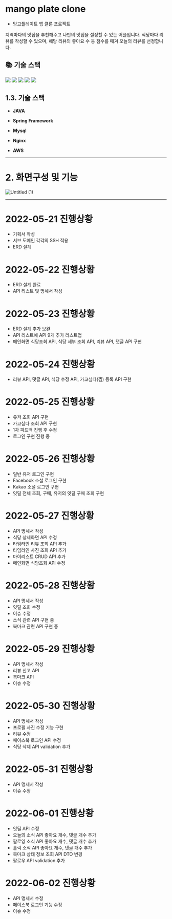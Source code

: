 # mango plate clone
- 망고플레이트 앱 클론 프로젝트

지역마다의 맛집을 추천해주고 나만의 맛집을 설정할 수 있는 어플입니다.
식당마다 리뷰를 작성할 수 있으며, 해당 리뷰의 좋아요 수 등 점수를 매겨 오늘의 리뷰를 선정합니다.

## 📚 기술 스택
<img src="https://img.shields.io/badge/java-007396?style=for-the-badge&logo=java&logoColor=white">
<img src="https://img.shields.io/badge/mysql-4479A1?style=for-the-badge&logo=mysql&logoColor=white">
<img src="https://img.shields.io/badge/springboot-6DB33F?style=for-the-badge&logo=springboot&logoColor=white">
<img src="https://img.shields.io/badge/gradle-02303A?style=for-the-badge&logo=gradle&logoColor=white">
<img src="https://img.shields.io/badge/nginx-#009639?style=for-the-badge&logo=gradle&logoColor=white">


## 1.3. 기술 스택
* **JAVA**

* **Spring Framework**

* **Mysql**

* **Nginx**

* **AWS**

****

# 2. 화면구성 및 기능

![Untitled (1)](https://user-images.githubusercontent.com/52684942/173329397-a0bf7619-8acd-41ce-8114-136797347fc1.png)



****

# 2022-05-21 진행상황
+ 기획서 작성
+ 서브 도메인 각각의 SSH 적용
+ ERD 설계

# 2022-05-22 진행상황
+ ERD 설계 완료
+ API 리스트 및 명세서 작성

# 2022-05-23 진행상황
+ ERD 설계 추가 보완
+ API 리스트에 API 9개 추가 리스트업
+ 메인화면 식당조회 API, 식당 세부 조회 API, 리뷰 API, 댓글 API 구현

# 2022-05-24 진행상황
+ 리뷰 API, 댓글 API, 식당 수정 API, 가고싶다(찜) 등록 API 구현
 
# 2022-05-25 진행상황
+ 유저 조회 API 구현
+ 가고싶다 조회 API 구현
+ 1차 피드백 진행 후 수정
+ 로그인 구현 진행 중

# 2022-05-26 진행상황
+ 일반 유저 로그인 구현
+ Facebook 소셜 로그인 구현
+ Kakao 소셜 로그인 구현
+ 잇딜 전체 조회, 구매, 유저의 잇딜 구매 조회 구현

# 2022-05-27 진행상황
+ API 명세서 작성
+ 식당 상세화면 API 수정
+ 타임라인 리뷰 조회 API 추가
+ 타임라인 사진 조회 API 추가
+ 마이리스트 CRUD API 추가
+ 메인화면 식당조회 API 수정

# 2022-05-28 진행상황
+ API 명세서 작성
+ 잇딜 조회 수정
+ 이슈 수정
+ 소식 관련 API 구현 중
+ 북마크 관련 API 구현 중

# 2022-05-29 진행상황
+ API 명세서 작성
+ 리뷰 신고 API
+ 북마크 API
+ 이슈 수정

# 2022-05-30 진행상황
+ API 명세서 작성
+ 프로필 사진 수정 기능 구현
+ 리뷰 수정
+ 페이스북 로그인 API 수정
+ 식당 삭제 API validation 추가

# 2022-05-31 진행상황
+ API 명세서 작성
+ 이슈 수정

# 2022-06-01 진행상황
+ 잇딜 API 수정
+ 오늘의 소식 API 좋아요 개수, 댓글 개수 추가
+ 팔로잉 소식 API 좋아요 개수, 댓글 개수 추가
+ 홀릭 소식 API 좋아요 개수, 댓글 개수 추가
+ 북마크 상태 정보 조회 API DTO 변경
+ 팔로우 API validation 추가 

# 2022-06-02 진행상황
+ API 명세서 수정
+ 페이스북 로그인 기능 수정
+ 이슈 수정

